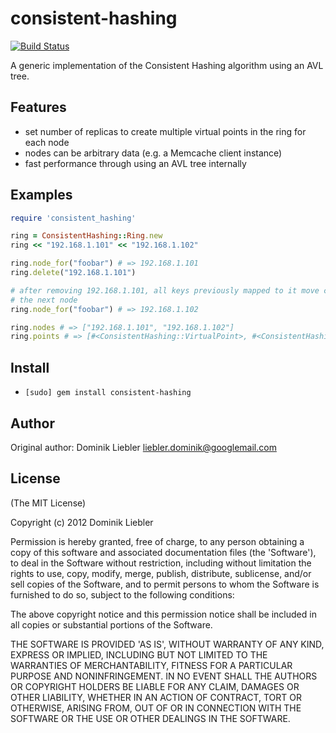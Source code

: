 consistent-hashing
==================

[![Build Status](https://secure.travis-ci.org/domnikl/consistent-hashing.png)](http://travis-ci.org/domnikl/consistent-hashing)

A generic implementation of the Consistent Hashing algorithm using an AVL tree.

Features
--------

* set number of replicas to create multiple virtual points in the ring for each node
* nodes can be arbitrary data (e.g. a Memcache client instance)
* fast performance through using an AVL tree internally

Examples
--------

```ruby
require 'consistent_hashing'

ring = ConsistentHashing::Ring.new
ring << "192.168.1.101" << "192.168.1.102"

ring.node_for("foobar") # => 192.168.1.101
ring.delete("192.168.1.101")

# after removing 192.168.1.101, all keys previously mapped to it move clockwise to
# the next node
ring.node_for("foobar") # => 192.168.1.102

ring.nodes # => ["192.168.1.101", "192.168.1.102"]
ring.points # => [#<ConsistentHashing::VirtualPoint>, #<ConsistentHashing::VirtualPoint>, ...]
```

Install
-------

* `[sudo] gem install consistent-hashing`

Author
------

Original author: Dominik Liebler <liebler.dominik@googlemail.com>

License
-------

(The MIT License)

Copyright (c) 2012 Dominik Liebler

Permission is hereby granted, free of charge, to any person obtaining
a copy of this software and associated documentation files (the
'Software'), to deal in the Software without restriction, including
without limitation the rights to use, copy, modify, merge, publish,
distribute, sublicense, and/or sell copies of the Software, and to
permit persons to whom the Software is furnished to do so, subject to
the following conditions:

The above copyright notice and this permission notice shall be
included in all copies or substantial portions of the Software.

THE SOFTWARE IS PROVIDED 'AS IS', WITHOUT WARRANTY OF ANY KIND,
EXPRESS OR IMPLIED, INCLUDING BUT NOT LIMITED TO THE WARRANTIES OF
MERCHANTABILITY, FITNESS FOR A PARTICULAR PURPOSE AND NONINFRINGEMENT.
IN NO EVENT SHALL THE AUTHORS OR COPYRIGHT HOLDERS BE LIABLE FOR ANY
CLAIM, DAMAGES OR OTHER LIABILITY, WHETHER IN AN ACTION OF CONTRACT,
TORT OR OTHERWISE, ARISING FROM, OUT OF OR IN CONNECTION WITH THE
SOFTWARE OR THE USE OR OTHER DEALINGS IN THE SOFTWARE.
